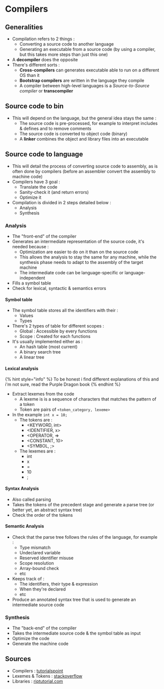 # Compilers

## Generalities

* Compilation refers to 2 things :
  * Converting a source code to another language
  * Generating an executable from a source code \(by using a compiler, but this takes more steps than just this one\)
* A **decompiler** does the opposite
* There's different sorts :
  * **Cross-compilers** can generates executable able to run on a different OS than it
  * **Bootstrap compilers** are written in the language they compile
  * A compiler between high-level languages is a _Source-to-Source compiler_ or **transcompiler**

## Source code to bin

* This will depend on the language, but the general idea stays the same :
  * The source code is pre-processed, for example to interpret includes &  defines and to remove comments
  * The source code is converted to object code \(binary\)
  * A **linker** combines the object and library files into an executable

## Source code to language

* This will detail the process of converting source code to assembly, as is often done by compilers \(before an assembler convert the assembly to machine code\)
* Compilers have 3 goal :
  * Translate the code
  * Sanity-check it \(and return errors\)
  * Optimize it
* Compilation is divided in 2 steps detailed below :
  * Analysis
  * Synthesis

### Analysis

* The "front-end" of the compiler
* Generates an intermediate representation of the source code, it's needed because :
  * Optimization are easier to do on it than on the source code
  * This allows the analysis to stay the same for any machine, while the synthesis phase needs to adapt to the assembly of the target machine
  * The intermediate code can be language-specific or language-independent
* Fills a symbol table
* Check for lexical, syntactic & semantics errors

#### Symbol table

* The symbol table stores all the identifiers with their :
  * Values
  * Types
* There's 2 types of table for different scopes :
  * Global : Accessible by every functions
  * Scope : Created for each functions
* It's usually implemented either as :
  * An hash table \(most current\)
  * A binary search tree
  * A linear tree

#### Lexical analysis

{% hint style="info" %}
To be honest i find different explanations of this and i'm not sure, read the Purple Dragon book
{% endhint %}

* Extract lexemes from the code
  * A lexeme is is a sequence of characters that matches the pattern of a token
  * Token are pairs of `<token_category, lexeme>`
* In the example `int x = 10;`
  * The tokens are :
    * &lt;KEYWORD, int&gt;
    * &lt;IDENTIFIER, x&gt;
    * &lt;OPERATOR, =&gt;
    * &lt;CONSTANT, 10&gt;
    * &lt;SYMBOL, ;&gt;
  * The lexemes are :
    * int
    * x
    * =
    * 10
    * ;

#### Syntax Analysis

* Also called parsing
* Takes the tokens of the precedent stage and generate a parse tree \(or better yet, an abstract syntax tree\)
* Check the order of the tokens

#### Semantic Analysis

* Check that the parse tree follows the rules of the language, for example :
  * Type mismatch
  * Undeclared variable
  * Reserved identifier misuse
  * Scope resolution
  * Array-bound check
  * etc
* Keeps track of :
  * The identifiers, their type & expression
  * When they're declared
  * etc
* Produce an annotated syntax tree that is used to generate an intermediate source code

### Synthesis

* The "back-end" of the compiler
* Takes the intermediate source code & the symbol table as input
* Optimize the code
* Generate the machine code

## Sources

* Compilers : [tutorialspoint](https://www.tutorialspoint.com/compiler_design/index.htm)
* Lexemes & Tokens : [stackoverflow](https://stackoverflow.com/questions/14954721/what-is-the-difference-between-a-token-and-a-lexeme)
* Libraries : [riptutorial.com](https://riptutorial.com/c/example/4361/file-types)

